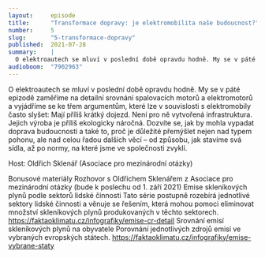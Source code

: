 ```yaml
---
layout:     episode
title:      "Transformace dopravy: je elektromobilita naše budoucnost?"
number:     5
slug:       "5-transformace-dopravy"
published:  2021-07-28
summary:    |
  O elektroautech se mluví v poslední době opravdu hodně. My se v páté epizodě zaměříme na detailní srovnání spalovacích motorů a elektromotorů a vyjádříme se ke třem argumentům, které lze v souvislosti s elektromobily často slyšet.
audioboom:  "7902963"
---
```

O elektroautech se mluví v poslední době opravdu hodně. My se v páté epizodě zaměříme na detailní srovnání spalovacích motorů a elektromotorů a vyjádříme se ke třem argumentům, které lze v souvislosti s elektromobily často slyšet: 
Mají příliš krátký dojezd.
Není pro ně vytvořená infrastruktura.
Jejich výroba je příliš ekologicky náročná.
Dozvíte se, jak by mohla vypadat doprava budoucnosti a také to, proč je důležité přemýšlet nejen nad typem pohonu, ale nad celou řadou dalších věcí – od způsobu, jak stavíme svá sídla, až po normy, na které jsme ve společnosti zvyklí.

Host:
Oldřich Sklenář (Asociace pro mezinárodní otázky)

Bonusové materiály
Rozhovor s Oldřichem Sklenářem z Asociace pro mezinárodní otázky (bude k poslechu od 1. září 2021)
Emise skleníkových plynů podle sektorů lidské činnosti
Tato série postupně rozebírá jednotlivé sektory lidské činnosti a věnuje se řešením, která mohou pomoci eliminovat množství skleníkových plynů produkovaných v těchto sektorech.
https://faktaoklimatu.cz/infografiky/emise-cr-detail
Srovnání emisí skleníkových plynů na obyvatele
Porovnání jednotlivých zdrojů emisí ve vybraných evropských státech.
https://faktaoklimatu.cz/infografiky/emise-vybrane-staty
